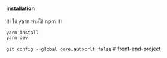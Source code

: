 #### installation

!!! ใช้ yarn ห้ามใช้ npm !!!

```
yarn install
yarn dev
```

`git config --global core.autocrlf false`
#   f r o n t - e n d - p r o j e c t  
 
